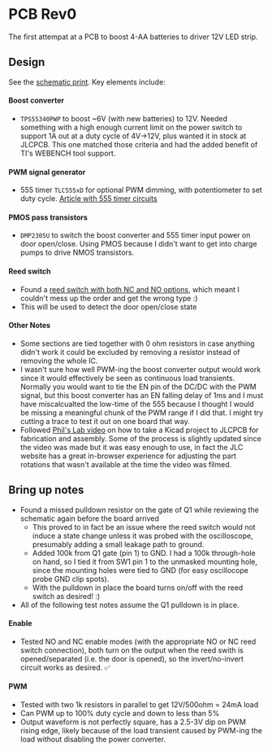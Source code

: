 # PCB Rev0
The first attempat at a PCB to boost 4-AA batteries to driver 12V LED strip.

## Design
See the [schematic print](BatteryLedStripDriver-R0/Outputs/BatteryLedStripDriver.pdf). Key elements include:  
#### Boost converter
*  `TPS55340PWP` to boost ~6V (with new batteries) to 12V. Needed something with a high enough current limit on the power switch to support 1A out at a duty cycle of 4V->12V, plus wanted it in stock at JLCPCB. This one matched those criteria and had the added benefit of TI's WEBENCH tool support.
#### PWM signal generator
* 555 timer `TLC555xD` for optional PWM dimming, with potentiometer to set duty cycle. [Article with 555 timer circuits](https://www.electronics-tutorials.ws/waveforms/555-circuits-part-1.html)
#### PMOS pass transistors
* `DMP2305U` to switch the boost converter and 555 timer input power on door open/close. Using PMOS because I didn't want to get into charge pumps to drive NMOS transistors. 
#### Reed switch
* Found a [reed switch with both NC and NO options](https://www.amazon.com/dp/B073Z7TQ5D), which meant I couldn't mess up the order and get the wrong type :)
* This will be used to detect the door open/close state
#### Other Notes
* Some sections are tied together with 0 ohm resistors in case anything didn't work it could be excluded by removing a resistor instead of removing the whole IC. 
* I wasn't sure how well PWM-ing the boost converter output would work since it would effectively be seen as continuous load transients. Normally you would want to tie the EN pin of the DC/DC with the PWM signal, but this boost converter has an EN falling delay of 1ms and I must have miscalcualted the low-time of the 555 because I thought I would be missing a meaningful chunk of the PWM range if I did that. I might try cutting a trace to test it out on one board that way. 
* Followed [Phil's Lab video](https://www.youtube.com/watch?v=C7-8nUU6e3E) on how to take a Kicad project to JLCPCB for fabrication and assembly. Some of the process is slightly updated since the video was made but it was easy enough to use, in fact the JLC website has a great in-browser experience for adjusting the part rotations that wasn't available at the time the video was filmed. 

## Bring up notes
* Found a missed pulldown resistor on the gate of Q1 while reviewing the schematic again before the board arrived
  * This proved to in fact be an issue where the reed switch would not induce a state change unless it was probed with the oscilloscope, presumably adding a small leakage path to ground.
  * Added 100k from Q1 gate (pin 1) to GND. I had a 100k through-hole on hand, so I tied it from SW1 pin 1 to the unmasked mounting hole, since the mounting holes were tied to GND (for easy oscillocope probe GND clip spots). 
  * With the pulldown in place the board turns on/off with the reed switch as desired! :) 
* All of the following test notes assume the Q1 pulldown is in place.

#### Enable
* Tested NO and NC enable modes (with the appropriate NO or NC reed switch connection), both turn on the output when the reed swith is opened/separated (i.e. the door is opened), so the invert/no-invert circuit works as desired. :white_check_mark:
#### PWM
* Tested with two 1k resistors in parallel to get 12V/500ohm = 24mA load
* Can PWM up to 100% duty cycle and down to less than 5%
* Output waveform is not perfectly square, has a 2.5-3V dip on PWM rising edge, likely because of the load transient caused by PWM-ing the load without disabling the power converter. 

